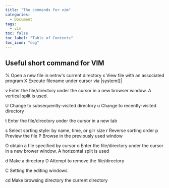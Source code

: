 ```yaml
---
title: "The commands for vim"
categories:
  - Document
tags:
  - vim
toc: false
toc_label: "Table of Contents"
toc_icon: "cog"
---
```


## Useful short command for VIM
  

% Open a new file in netrw's current directory
x View file with an associated program
X Execute filename under cursor via |system()|

v Enter the file/directory under the cursor in a new browser window. A vertical split is used.

U Change to subsequently-visited directory
u Change to recently-visited directory

t Enter the file/directory under the cursor in a new tab

s Select sorting style: by name, time, or gilr size
r Reverse sorting order
p Preview the file
P Browse in the previously used window

O obtain a file specified by cursor
o Enter the file/directory under the cursor in a new brower window. A horizontal split is used

d Make a directory
D Attempt to remove the file/directory

C Setting the editing windows

cd Make browsing directory the current directory




